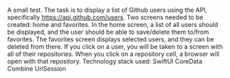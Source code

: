 A small test. The task is to display a list of Github users using the API, specifically https://api.github.com/users.
Two screens needed to be created: home and favorites. In the home screen, a list of all users should be displayed, and the user should be able to save/delete them to/from favorites.
The favorites screen displays selected users, and they can be deleted from there. If you click on a user, you will be taken to a screen with all of their repositories. When you click on a repository cell, a browser will open with that repository.
Technology stack used:
SwiftUI
CoreData
Combine
UrlSession
